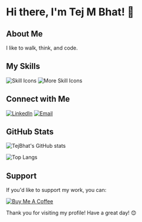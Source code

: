# Hi there, I'm Tej M Bhat! 👋

## About Me

I like to walk, think, and code. 


## My Skills


  ![Skill Icons](https://skillicons.dev/icons?i=react,bootstrap,html,css,vscode,github,tailwind,git)
![More Skill Icons](https://skillicons.dev/icons?i=nodejs,python,javascript,express,firebase,mongodb,java,mysql)







## Connect with Me

[![LinkedIn](https://img.shields.io/badge/LinkedIn-0077B5?style=for-the-badge&logo=linkedin&logoColor=white)](https://www.linkedin.com/in/tej-m-bhat-613740293)
[![Email](https://img.shields.io/badge/Email-D14836?style=for-the-badge&logo=gmail&logoColor=white)](mailto:tejbhat2004@gmail.com)

## GitHub Stats

![TejBhat's GitHub stats](https://github-readme-stats.vercel.app/api?username=TejBhat&show_icons=true&theme=radical)

![Top Langs](https://github-readme-stats.vercel.app/api/top-langs/?username=TejBhat&layout=compact&theme=radical)



## Support

If you'd like to support my work, you can:

[![Buy Me A Coffee](https://img.shields.io/badge/Buy_Me_A_Coffee-FFDD00?style=for-the-badge&logo=buy-me-a-coffee&logoColor=black)](https://www.buymeacoffee.com/TejBhat)

Thank you for visiting my profile! Have a great day! 😊
